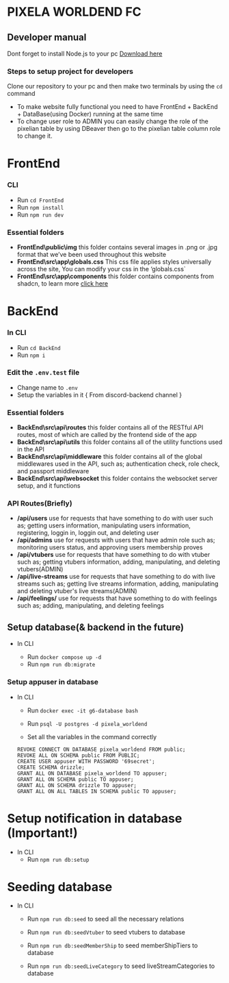 # PIXELA WORLDEND FC

## Developer manual

Dont forget to install Node.js to your pc [Download here](https://nodejs.org/en)

### Steps to setup project for developers

Clone our repository to your pc and then
make two terminals by using the `cd` command

- To make website fully functional you need to have FrontEnd + BackEnd + DataBase(using Docker) running at the same time
- To change user role to ADMIN you can easily change the role of the pixelian table by using DBeaver then go to the pixelian table column role to change it.

# FrontEnd

### CLI

- Run `cd FrontEnd`
- Run `npm install`
- Run `npm run dev`

### Essential folders

- **FrontEnd\public\img** this folder contains several images in .png or .jpg format that we’ve been used throughout this website
- **FrontEnd\src\app\globals.css** This css file applies styles universally across the site, You can modify your css in the ‘globals.css`
- **FrontEnd\src\app\components** this folder contains components from shadcn, to learn more [click here](https://ui.shadcn.com/)

# BackEnd

### In CLI

- Run `cd BackEnd`
- Run `npm i`

### Edit the `.env.test` file

- Change name to `.env`
- Setup the variables in it { From discord-backend channel }

### Essential folders

- **BackEnd\src\api\routes** this folder contains all of the RESTful API routes, most of which are called by the frontend side of the app
- **BackEnd\src\api\utils** this folder contains all of the utility functions used in the API
- **BackEnd\src\api\middleware** this folder contains all of the global middlewares used in the API, such as; authentication check, role check, and passport middleware
- **BackEnd\src\api\websocket** this folder contains the websocket server setup, and it functions

### API Routes(Briefly)

- **/api/users** use for requests that have something to do with user such as; getting users information, manipulating users information, registering, loggin in, loggin out, and deleting user
- **/api/admins** use for requests with users that have admin role such as; monitoring users status, and approving users membership proves
- **/api/vtubers** use for requests that have something to do with vtuber such as; getting vtubers information, adding, manipulating, and deleting vtubers(ADMIN)
- **/api/live-streams** use for requests that have something to do with live streams such as; getting live streams information, adding, manipulating and deleting vtuber's live streams(ADMIN)
- **/api/feelings/** use for requests that have something to do with feelings such as; adding, manipulating, and deleting feelings

## Setup database(& backend in the future)

- In CLI

  - Run `docker compose up -d`
  - Run `npm run db:migrate`

### Setup appuser in database

- In CLI

  - Run `docker exec -it g6-database bash`
  - Run `psql -U postgres -d pixela_worldend`

  - Set all the variables in the command correctly

  ```
  REVOKE CONNECT ON DATABASE pixela_worldend FROM public;
  REVOKE ALL ON SCHEMA public FROM PUBLIC;
  CREATE USER appuser WITH PASSWORD '69secret';
  CREATE SCHEMA drizzle;
  GRANT ALL ON DATABASE pixela_worldend TO appuser;
  GRANT ALL ON SCHEMA public TO appuser;
  GRANT ALL ON SCHEMA drizzle TO appuser;
  GRANT ALL ON ALL TABLES IN SCHEMA public TO appuser;
  ```

# Setup notification in database (Important!)

- In CLI
  - Run `npm run db:setup`

# Seeding database

- In CLI

  - Run `npm run db:seed` to seed all the necessary relations

  - Run `npm run db:seedVtuber` to seed vtubers to database
  - Run `npm run db:seedMemberShip` to seed memberShipTiers to database
  - Run `npm run db:seedLiveCategory` to seed liveStreamCategories to database

